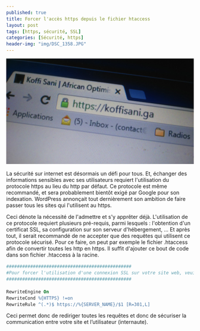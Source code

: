 ```yaml
---
published: true
title: Forcer l'accès https depuis le fichier htaccess
layout: post
tags: [https, sécurité, SSL]
categories: [Sécurité, https]
header-img: "img/DSC_1358.JPG"
---
```

![alt site sécurisé](https://github.com/koffisani/koffisani.github.io/blob/master/img/DSC_1358.JPG)

La sécurité sur internet est désormais un défi pour tous. Et, échanger des informations sensibles avec ses utilisateurs requiert l'utilisation du protocole https au lieu du http par défaut. Ce protocole est même recommandé, et sera probablement bientôt exigé par Google pour son indexation. WordPress annonçait tout dernièrement son ambition de faire passer tous les sites qui l'utilisent au https.

Ceci dénote la nécessité de l'admettre et s'y apprêter déjà. L'utilisation de ce protocole requiert plusieurs pré-requis, parmi lesquels : l'obtention d'un certificat SSL, sa configuration sur son serveur d'hébergement, ... Et après tout, il serait recommandé de ne accepter que des requêtes qui utilisent ce protocole sécurisé. Pour ce faire, on peut par exemple le fichier .htaccess afin de convertir toutes les http en https. Il suffit d'ajouter ce bout de code dans son fichier .htaccess à la racine.
```Apache
###############################################
#Pour forcer l'utilisation d'une connexion SSL sur votre site web, veuillez placer le contenu suivant dans un fichier .htaccess
###############################################

RewriteEngine On
RewriteCond %{HTTPS} !=on
RewriteRule ^(.*)$ https://%{SERVER_NAME}/$1 [R=301,L]
```
Ceci permet donc de rediriger toutes les requêtes et donc de sécuriser la communication entre votre site et l’utilisateur (internaute).
